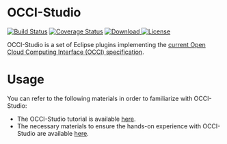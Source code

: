 # OCCI-Studio 
[![Build Status](https://travis-ci.org/occiware/OCCI-Studio.svg?branch=master)](https://travis-ci.org/occiware/OCCI-Studio) [![Coverage Status](https://coveralls.io/repos/github/occiware/OCCI-Studio/badge.svg?branch=master)](https://coveralls.io/github/occiware/OCCI-Studio?branch=master) [![Download](https://api.bintray.com/packages/occiware/OCCI-Studio/update-site/images/download.svg?version=current-release) ](https://bintray.com/occiware/OCCI-Studio/update-site/current-release/link) [![License](https://img.shields.io/badge/License-EPL%201.0-red.svg)](https://opensource.org/licenses/EPL-1.0)

OCCI-Studio is a set of Eclipse plugins implementing the [current Open Cloud Computing Interface (OCCI) specification](http://occi-wg.org/about/specification/).

# Usage

You can refer to the following materials in order to familiarize with OCCI-Studio:

* The OCCI-Studio tutorial is available <a href="https://drive.google.com/open?id=0B7zqdAuZr708VWZCYVZRZzY3YVE">here</a>.
* The necessary materials to ensure the hands-on experience with OCCI-Studio are available <a href="https://drive.google.com/file/d/1Y6cESS8v9BXJA4H_I6H8RVE1Xzrrx3x_/view?usp=sharing">here</a>.

